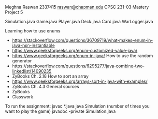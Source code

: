 Meghna Raswan
2337415
raswan@chapman.edu
CPSC 231-03
Mastery Project 5

Simulation.java
Game.java
Player.java
Deck.java
Card.java
WarLogger.java

Learning how to use enums
- https://stackoverflow.com/questions/36709719/what-makes-enum-in-java-non-instantiable
- https://www.geeksforgeeks.org/enum-customized-value-java/
- https://www.geeksforgeeks.org/enum-in-java/
How to use the random generator
- https://stackoverflow.com/questions/6295277/java-combine-two-linkedlist/14090235
- ZyBooks Ch. 2.18
How to sort an array
- https://www.geeksforgeeks.org/arrays-sort-in-java-with-examples/
- ZyBooks Ch. 4.3
General sources
- ZyBooks
- Classwork

To run the assignment:
javac *.java
java Simulation (number of times you want to play the game)
javadoc -private Simulation.java
